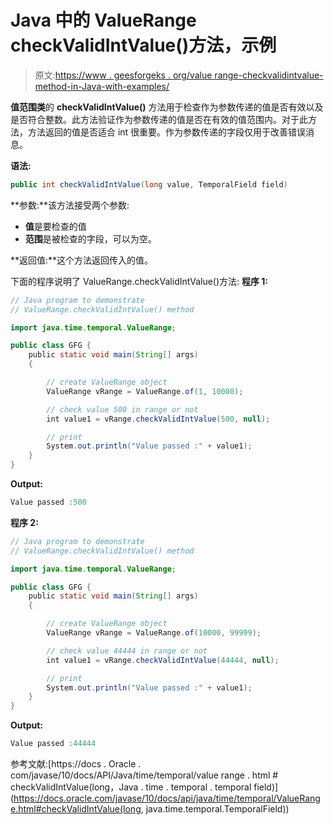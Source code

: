 # Java 中的 ValueRange checkValidIntValue()方法，示例

> 原文:[https://www . geesforgeks . org/value range-checkvalidintvalue-method-in-Java-with-examples/](https://www.geeksforgeeks.org/valuerange-checkvalidintvalue-method-in-java-with-examples/)

**值范围类**的 **checkValidIntValue()** 方法用于检查作为参数传递的值是否有效以及是否符合整数。此方法验证作为参数传递的值是否在有效的值范围内。对于此方法，方法返回的值是否适合 int 很重要。作为参数传递的字段仅用于改善错误消息。

**语法:**

```java
public int checkValidIntValue(long value, TemporalField field)

```

**参数:**该方法接受两个参数:

*   **值**是要检查的值
*   **范围**是被检查的字段，可以为空。

**返回值:**这个方法返回传入的值。

下面的程序说明了 ValueRange.checkValidIntValue()方法:
**程序 1:**

```java
// Java program to demonstrate
// ValueRange.checkValidIntValue() method

import java.time.temporal.ValueRange;

public class GFG {
    public static void main(String[] args)
    {

        // create ValueRange object
        ValueRange vRange = ValueRange.of(1, 10000);

        // check value 500 in range or not
        int value1 = vRange.checkValidIntValue(500, null);

        // print
        System.out.println("Value passed :" + value1);
    }
}
```

**Output:**

```java
Value passed :500

```

**程序 2:**

```java
// Java program to demonstrate
// ValueRange.checkValidIntValue() method

import java.time.temporal.ValueRange;

public class GFG {
    public static void main(String[] args)
    {

        // create ValueRange object
        ValueRange vRange = ValueRange.of(10000, 99999);

        // check value 44444 in range or not
        int value1 = vRange.checkValidIntValue(44444, null);

        // print
        System.out.println("Value passed :" + value1);
    }
}
```

**Output:**

```java
Value passed :44444

```

参考文献:[https://docs . Oracle . com/javase/10/docs/API/Java/time/temporal/value range . html # checkValidIntValue(long，Java . time . temporal . temporal field)](https://docs.oracle.com/javase/10/docs/api/java/time/temporal/ValueRange.html#checkValidIntValue(long, java.time.temporal.TemporalField))
